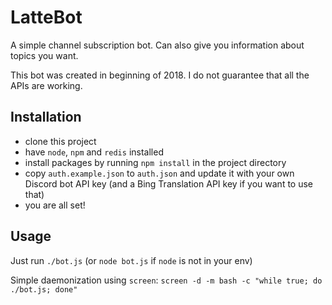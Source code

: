 # LatteBot
A simple channel subscription bot. Can also give you information about topics you want.

This bot was created in beginning of 2018. I do not guarantee that all the APIs are working.

## Installation
 * clone this project
 * have `node`, `npm` and `redis` installed
 * install packages by running `npm install` in the project directory
 * copy `auth.example.json` to `auth.json` and update it with your own Discord bot API key (and a Bing Translation API key if you want to use that)
 * you are all set!

## Usage
Just run `./bot.js` (or `node bot.js` if `node` is not in your env)

Simple daemonization using `screen`: `screen -d -m bash -c "while true; do ./bot.js; done"`
